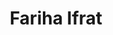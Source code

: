 ---
order: 40

title: "Fariha Ifrat"

draft: false

bg_image: "images/backgrounds/page-title.jpg"

image: "images/executives/fariha-ifrat.webp"

designation: "Executive"

contact:
  # contact item loop
  - name : "ifratfariha513@gmail.com"
    icon : "ti-email" # icon pack : https://themify.me/themify-icons
    link : "mailto:ifratfariha513@gmail.com"

  # contact item loop
  - name : "Fariha Ifrat"
    icon : "ti-facebook" # icon pack : https://themify.me/themify-icons
    link : "#"

  # contact item loop
  - name : "IEEE ID: "
    icon : "ti-world" # icon pack : https://themify.me/themify-icons
    link : "#"

# type
type: "executives"
---